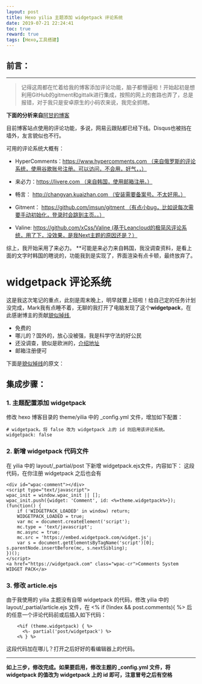```yaml
---
layout: post
title: Hexo yilia 主题添加 widgetpack 评论系统
date: 2019-07-21 22:24:41
toc: true
reward: true
tags: [Hexo,工具搭建]
---
```

## 前言：
---
> 记得这周都在忙着给我的博客添加评论功能，脑子都懵逼啦！开始起初是想利用GitHub的gitment和gittalk进行集成，按照的网上的套路也弄了，总是报错，对于我只是安卓原生的小码农来说，我完全抓瞎。
<!--more-->
**下面的分析来自**[阿甘的博客](https://blog.csdn.net/ganzhilin520/article/details/79048010 )

目前博客站点使用的评论功能，多说，网易云跟贴都已经下线。Disqus也被挡在墙外，友言貌似也不行。

可用的评论系统大概有：  
- HyperComments：https://www.hypercomments.com （来自俄罗斯的评论系统，使用谷歌账号注册。可以访问，不会用，好气，，）

- 来必力：https://livere.com （来自韩国，使用邮箱注册。）

- 畅言： http://changyan.kuaizhan.com （安装需要备案号。不太好用。）

- Gitment： https://github.com/imsun/gitment （有点小bug，比如说每次需要手动初始化，登录时会跳到主页。。）

- Valine: https://github.com/xCss/Valine (基于Leancloud的极简风评论系统，用了下，没效果，是我Next主题的原因还是？）

综上，我开始采用了来必力。
**可能是来必力来自韩国，我没调查资料，是看上面的文字时韩国的瞎说的，功能我到是实现了，界面渲染有点卡顿，最终放弃了。

# widgetpack 评论系统
这是我这次笔记的重点，此刻是周末晚上，明早就要上班啦！给自己定的任务计划没完成，Mark我有点睡不着，无聊的我打开了电脑发现了这个**widgetpack**，在此感谢博主的贡献[貌似掉线](https://blog.csdn.net/maosidiaoxian/article/details/94651023),

- 免费的
- 哪儿的？国外的，放心没被强，我是科学守法的好公民
- 还没调查，貌似是欧洲的，[介绍地址](https://widgetpack.com/comment-system)
- 邮箱注册便可

下面是[貌似掉线](https://blog.csdn.net/maosidiaoxian/article/details/94651023)的原文：
## 集成步骤：
### 1. 主题配置添加 widgetpack
修改 hexo 博客目录的 theme/yilia 中的 _config.yml 文件，增加如下配置：
```
# widgetpack。将 false 改为 widgetpack 上的 id 则启用该评论系统。
widgetpack: false
```

### 2. 新增 widgetpack 代码文件
在 yilia 中的 layout/_partial/post 下新增 widgetpack.ejs文件，内容如下：
这段代码，在你注册 widgetpack 之后也会有
```
<div id="wpac-comment"></div>
<script type="text/javascript">
wpac_init = window.wpac_init || [];
wpac_init.push({widget: 'Comment', id: <%=theme.widgetpack%>});
(function() {
    if ('WIDGETPACK_LOADED' in window) return;
    WIDGETPACK_LOADED = true;
    var mc = document.createElement('script');
    mc.type = 'text/javascript';
    mc.async = true;
    mc.src = 'https://embed.widgetpack.com/widget.js';
    var s = document.getElementsByTagName('script')[0]; s.parentNode.insertBefore(mc, s.nextSibling);
})();
</script>
<a href="https://widgetpack.com" class="wpac-cr">Comments System WIDGET PACK</a>

```
### 3. 修改 article.ejs
由于我使用的 yilia 主题没有自带 widgetpack 的代码，修改 yilia 中的 layout/_partial/article.ejs 文件，在 <% if (!index && post.comments){ %> 后的任意一个评论代码前或后插入如下代码：
```
    <%if (theme.widgetpack) { %>
      <%- partial('post/widgetpack') %>
    <% } %>
```
这段代码加在哪儿？打开之后好好的看编辑器上的代码。

----
**如上三步，修改完成。如果要启用，修改主题的 _config.yml 文件，将 widgetpack 的值改为 widgetpack 上的 id 即可，注意冒号之后有空格**